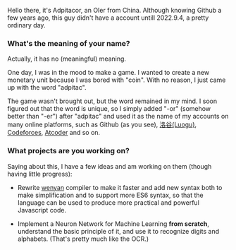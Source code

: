 <!--
- 👋 Hi, I’m @adpitacor
- 👀 I’m interested in ...
- 🌱 I’m currently learning ...
- 💞️ I’m looking to collaborate on ...
- 📫 How to reach me ...

adpitacor/adpitacor is a ✨ special ✨ repository because its `README.md` (this file) appears on your GitHub profile.
You can click the Preview link to take a look at your changes.
-->

Hello there, it's Adpitacor, an OIer from China. Although knowing Github a few years ago, this guy didn't have a account untill 2022.9.4, a pretty ordinary day.

### What's the meaning of your name?

Actually, it has no (meaningful) meaning.

One day, I was in the mood to make a game. I wanted to create a new monetary unit because I was bored with "coin". With no reason, I just came up with the word "adpitac".

The game wasn't brought out, but the word remained in my mind. I soon figured out that the word is unique, so I simply added "-or" (somehow better than "-er") after "adpitac" and used it as the name of my accounts on many online platforms, such as Github (as you see), [洛谷(Luogu)](https://www.luogu.com.cn/user/374733), [Codeforces](https://codeforces.com/profile/adpitacor), [Atcoder](https://atcoder.jp/users/adpitacor) and so on.

### What projects are you working on?

Saying about this, I have a few ideas and am working on them (though having little progress):

- Rewrite [wenyan](https://github.com/wenyan-lang/wenyan) compiler to make it faster and add new syntax both to make simplification and to support more ES6 syntax, so that the language can be used to produce more practical and powerful Javascript code.

- Implement a Neuron Network for Machine Learning **from scratch**, understand the basic principle of it, and use it to recognize digits and alphabets. (That's pretty much like the OCR.)
